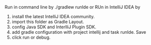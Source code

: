 Run in command line by
./gradlew runIde
or
RUn in IntelliJ IDEA by
1. install the latest IntelliJ IDEA community.
2. import this folder as Gradle Layout.
3. config Java SDK and InterlliJ Plugin SDK.
4. add gradle configuration with project intellij and task runIde. Save
5. click run or debug.